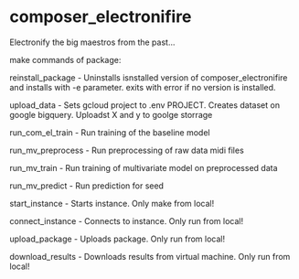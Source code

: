 # composer_electronifire
Electronify the big maestros from the past...

make commands of package:

reinstall_package - Uninstalls isnstalled version of composer_electronifire and
                    installs with -e parameter. exits with error if no version
                    is installed.

upload_data - Sets gcloud project to .env PROJECT. Creates dataset on google bigquery.
              Uploadst X and y to goolge storrage

run_com_el_train - Run training of the baseline model

run_mv_preprocess - Run preprocessing of raw data midi files

run_mv_train - Run training of multivariate model on preprocessed data

run_mv_predict - Run prediction for seed

start_instance - Starts instance. Only make from local!

connect_instance - Connects to instance. Only run from local!

upload_package - Uploads package. Only run from local!

download_results - Downloads results from virtual machine. Only run from local!

